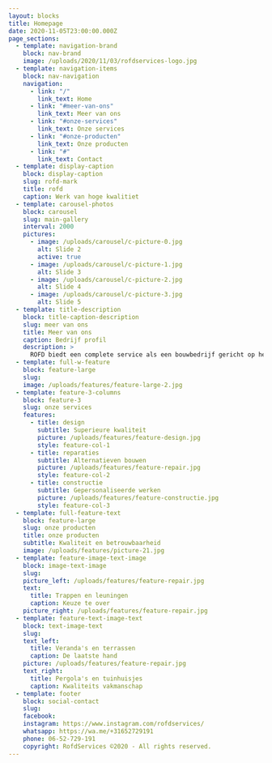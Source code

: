 ```yaml
---
layout: blocks
title: Homepage
date: 2020-11-05T23:00:00.000Z
page_sections:
  - template: navigation-brand
    block: nav-brand
    image: /uploads/2020/11/03/rofdservices-logo.jpg
  - template: navigation-items
    block: nav-navigation
    navigation:
      - link: "/"
        link_text: Home
      - link: "#meer-van-ons"
        link_text: Meer van ons
      - link: "#onze-services"
        link_text: Onze services
      - link: "#onze-producten"
        link_text: Onze producten
      - link: "#"
        link_text: Contact
  - template: display-caption
    block: display-caption
    slug: rofd-mark
    title: rofd
    caption: Werk van hoge kwalitiet
  - template: carousel-photos
    block: carousel
    slug: main-gallery
    interval: 2000
    pictures:
      - image: /uploads/carousel/c-picture-0.jpg
        alt: Slide 2
        active: true
      - image: /uploads/carousel/c-picture-1.jpg
        alt: Slide 3
      - image: /uploads/carousel/c-picture-2.jpg
        alt: Slide 4
      - image: /uploads/carousel/c-picture-3.jpg
        alt: Slide 5
  - template: title-description
    block: title-caption-description
    slug: meer van ons
    title: Meer van ons
    caption: Bedrijf profil
    description: >
      ROFD biedt een complete service als een bouwbedrijf gericht op het bouwen en verbeteren van residentiële en commerciële structuren volgens de behoeften en eisen van klanten. Ons team is in 2000 opgericht in Rome en staat klaar om alle verbeteringen aan te brengen die nodig zijn voor uw omgeving. Bel of schrijf ons. We nemen zo snel mogelijk contact met u op.
  - template: full-w-feature
    block: feature-large
    slug:
    image: /uploads/features/feature-large-2.jpg
  - template: feature-3-columns
    block: feature-3
    slug: onze services
    features:
      - title: design
        subtitle: Superieure kwaliteit
        picture: /uploads/features/feature-design.jpg
        style: feature-col-1
      - title: reparaties
        subtitle: Alternatieven bouwen
        picture: /uploads/features/feature-repair.jpg
        style: feature-col-2
      - title: constructie
        subtitle: Gepersonaliseerde werken
        picture: /uploads/features/feature-constructie.jpg
        style: feature-col-3
  - template: full-feature-text
    block: feature-large
    slug: onze producten
    title: onze producten
    subtitle: Kwaliteit en betrouwbaarheid
    image: /uploads/features/picture-21.jpg
  - template: feature-image-text-image
    block: image-text-image
    slug:
    picture_left: /uploads/features/feature-repair.jpg
    text:
      title: Trappen en leuningen
      caption: Keuze te over
    picture_right: /uploads/features/feature-repair.jpg
  - template: feature-text-image-text
    block: text-image-text
    slug:
    text_left:
      title: Veranda's en terrassen
      caption: De laatste hand
    picture: /uploads/features/feature-repair.jpg
    text_right:
      title: Pergola's en tuinhuisjes
      caption: Kwaliteits vakmanschap
  - template: footer
    block: social-contact
    slug:
    facebook:
    instagram: https://www.instagram.com/rofdservices/
    whatsapp: https://wa.me/+31652729191
    phone: 06-52-729-191
    copyright: RofdServices ©2020 - All rights reserved.
---
```

